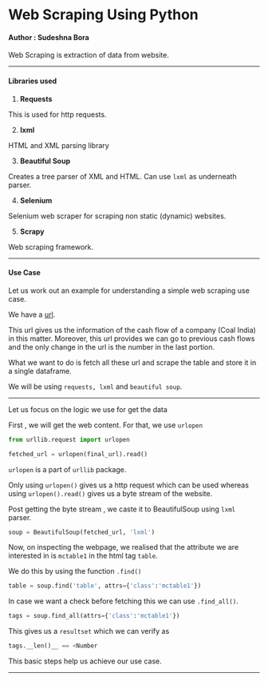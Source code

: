 # Web Scraping Using Python

#### Author : Sudeshna Bora

Web Scraping is extraction of data from website. 

---

#### Libraries used 

1. <b>Requests</b>

This is used for http requests. 

2. <b>lxml</b>

HTML and XML parsing library

3. <b>Beautiful Soup</b>

Creates a tree parser of XML and HTML.
Can use ```lxml``` as underneath parser.

4. <b> Selenium </b>

Selenium web scraper for scraping non static (dynamic)
websites.

5. <b> Scrapy </b>

Web scraping framework.

---

#### Use Case 

Let us work out an example for understanding a simple web scraping
use case.

We have a [url](https://www.moneycontrol.com/financials/coalindia/cash-flowVI/CI11/1#CI11).

This url gives us the information of the cash flow of a company (Coal India)
in this matter. 
Moreover, this url provides we can go to previous cash flows and the only 
change in the url is the number in the last portion.

What we want to do is fetch all these url and scrape the table and store it in 
a single dataframe.

We will be using ```requests, lxml``` and ```beautiful soup```.

---

Let us focus on the logic we use for get the data 

First , we will get the web content. For that, we
use ```urlopen```

```python
from urllib.request import urlopen

fetched_url = urlopen(final_url).read()
```

```urlopen``` is a part of ```urllib``` package.

Only using ```urlopen()``` gives us a http request which can be used whereas using ```urlopen().read()```
gives us a byte stream of the website. 

Post getting the byte stream , we caste it to BeautifulSoup using ```lxml```
parser.

```python
soup = BeautifulSoup(fetched_url, 'lxml')
```

Now, on inspecting the webpage, we realised that the attribute we are interested in is 
```mctable1``` in the html tag ```table```.

We do this by using the function ```.find()```

```python
table = soup.find('table', attrs={'class':'mctable1'})
```

In case we want a check before fetching this we can use ```.find_all()```.

```python
tags = soup.find_all(attrs={'class':'mctable1'})
```

This gives us a ```resultset``` which we can verify as 

```python
tags.__len()__ == <Number
```

This basic steps help us achieve our use case. 

---








